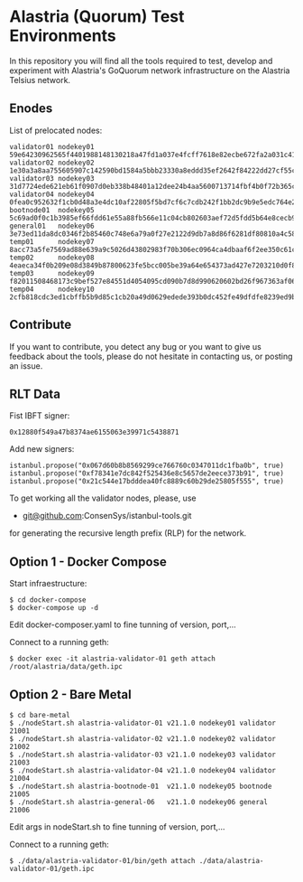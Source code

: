 # Alastria (Quorum) Test Environments
In this repository you will find all the tools required to test, develop and experiment
with Alastria's GoQuorum network infrastructure on the Alastria Telsius network.

## Enodes

List of prelocated nodes:

```
validator01 nodekey01 59e64230962565f4401988148130218a47fd1a037e4fcff7618e82ecbe672fa2a031c4186107d78538e2db7568bcd31e8c2b9144686b3aa58461a37df5af4c5e
validator02 nodekey02 1e30a3a8aa755605907c142590bd1584a5bbb23330a8eddd35ef2642f84222dd27cf55c599d53f27aee72b4b81b5e979b621a1963c50a3408a87a1cd416228f3
validator03 nodekey03 31d7724ede621eb61f0907d0eb338b48401a12dee24b4aa5600713714fbf4b0f72b365c9e5320c5a3c50828c29d5c311186870b4a09fdcab681051d56fd19c33
validator04 nodekey04 0fea0c952632f1cb0d48a3e4dc10af22805f5bd7cf6c7cdb242f1bb2dc9b9e5edc764e2f3a3243835336608b320ccdc2df0cc3ba79b9cf7bb5c2b92654a26053
bootnode01  nodekey05 5c69ad0f0c1b3985ef66fdd61e55a88fb566e11c04cb802603aef72d5fdd5b64e8cecb9a44a86638feaee70d078ade16385994972c75eaa0074e520da10f82ce
general01   nodekey06 3e73ed11da8dc0346f2b85460c748e6a79a0f27e2122d9db7a8d86f6281df80810a4c5893e47a3331e15a58d48c6181b342b3c8c3d8394276b6f3efb7c0fa19d
temp01      nodekey07 8acc73a5fe7569ad88e639a9c5026d43802983f70b306ec0964ca4dbaaf6f2ee350c61c9481b38f1d8bcc37ca2bfc4392fd3891e314cbd00f9e08e984cf8d5c4
temp02      nodekey08 4eaeca34f0b209e08d3849b87800623fe5bcc005be39a64e654373ad427e7203210d0f8e7d7667d2590fee1466e2681bb325664c7d65170eb5cefa9dea7850bb
temp03      nodekey09 f82011508468173c9bef527e84551d4054095cd090b7d8d990620602bd26f967363af0605568b15bcddd8865fb0ed442d86296bd7856529828dacd59048e15a1
temp04      nodekey10 2cfb818cdc3ed1cbffb5b9d85c1cb20a49d0629edede393b0dc452fe49dfdfe8239ed9b20e146d905752ea62118f0f425784f493056726d22b19cd8911e2a521
```

## Contribute
If you want to contribute, you detect any bug or you want to give us feedback about the tools, please
do not hesitate in contacting us, or posting an issue. 

## RLT Data
Fist IBFT signer:
```
0x12880f549a47b8374ae6155063e39971c5438871
```

Add new signers:
```
istanbul.propose("0x067d60b8b8569299ce766760c0347011dc1fba0b", true)
istanbul.propose("0xf78341e7dc842f525436e8c5657de2eece373b91", true)
istanbul.propose("0x21c544e17bdddea40fc8889c60b29de25805f555", true)
```

To get working all the validator nodes, please, use 

* git@github.com:ConsenSys/istanbul-tools.git

for generating the recursive length prefix (RLP) for the network.

## Option 1 - Docker Compose

Start infraestructure:

```
$ cd docker-compose
$ docker-compose up -d
```

Edit docker-composer.yaml to fine tunning of version, port,...

Connect to a running geth:

```
$ docker exec -it alastria-validator-01 geth attach /root/alastria/data/geth.ipc
```

## Option 2 - Bare Metal

```
$ cd bare-metal
$ ./nodeStart.sh alastria-validator-01 v21.1.0 nodekey01 validator 21001
$ ./nodeStart.sh alastria-validator-02 v21.1.0 nodekey02 validator 21002
$ ./nodeStart.sh alastria-validator-03 v21.1.0 nodekey03 validator 21003
$ ./nodeStart.sh alastria-validator-04 v21.1.0 nodekey04 validator 21004
$ ./nodeStart.sh alastria-bootnode-01  v21.1.0 nodekey05 bootnode  21005
$ ./nodeStart.sh alastria-general-06   v21.1.0 nodekey06 general   21006
```

Edit args in nodeStart.sh to fine tunning of version, port,...

Connect to a running geth:

```
$ ./data/alastria-validator-01/bin/geth attach ./data/alastria-validator-01/geth.ipc
```
